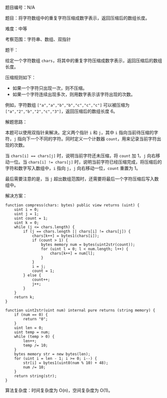 题目编号：N/A

题目：将字符数组中的重复字符压缩成数字表示，返回压缩后的数组长度。

难度：中等

考察范围：字符串、数组、双指针

题干：

给定一个字符数组 `chars`，将其中的重复字符压缩成数字表示，返回压缩后的数组长度。

压缩规则如下：

- 如果一个字符只出现一次，则不压缩。
- 如果一个字符连续出现多次，则用数字表示该字符出现的次数。

例如，字符数组 `["a","a","b","b","c","c","c"]` 可以被压缩为 `["a","2","b","2","c","3"]`，返回压缩后的数组长度 6。

解题思路：

本题可以使用双指针来解决。定义两个指针 `i` 和 `j`，其中 `i` 指向当前待压缩的字符，`j` 指向下一个不同的字符。同时定义一个计数器 `count`，用来记录当前字符出现的次数。

当 `chars[i] == chars[j]` 时，说明当前字符还未压缩，将 `count` 加 1，`j` 向右移动一位。当 `chars[i] != chars[j]` 时，说明当前字符已经压缩完成，将压缩后的字符和数字写入数组中，`i` 指向 `j`，`j` 向右移动一位，`count` 重置为 1。

最后需要注意的是，当 `j` 超出数组范围时，还需要将最后一个字符压缩后写入数组中。

解决方案：

```solidity
function compress(chars: bytes) public view returns (uint) {
    uint i = 0;
    uint j = 1;
    uint count = 1;
    uint k = 0;
    while (j <= chars.length) {
        if (j == chars.length || chars[i] != chars[j]) {
            chars[k++] = bytes1(chars[i]);
            if (count > 1) {
                bytes memory num = bytes(uint2str(count));
                for (uint l = 0; l < num.length; l++) {
                    chars[k++] = num[l];
                }
            }
            i = j;
            count = 1;
        } else {
            count++;
            j++;
        }
    }
    return k;
}

function uint2str(uint num) internal pure returns (string memory) {
    if (num == 0) {
        return "0";
    }
    uint len = 0;
    uint temp = num;
    while (temp > 0) {
        len++;
        temp /= 10;
    }
    bytes memory str = new bytes(len);
    for (uint i = len - 1; i >= 0; i--) {
        str[i] = bytes1(uint8(num % 10) + 48);
        num /= 10;
    }
    return string(str);
}
```

算法复杂度：时间复杂度为 O(n)，空间复杂度为 O(1)。